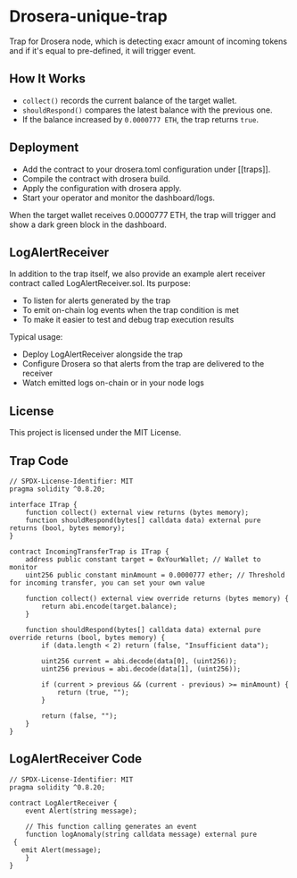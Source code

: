# Drosera-unique-trap
Trap for Drosera node, which is detecting exacr amount of incoming tokens and if it's equal to pre-defined, it will trigger event.

## How It Works

- `collect()` records the current balance of the target wallet.  
- `shouldRespond()` compares the latest balance with the previous one.  
- If the balance increased by `0.0000777 ETH`, the trap returns `true`.

## Deployment
   - Add the contract to your drosera.toml configuration under [[traps]].
   - Compile the contract with drosera build.
   - Apply the configuration with drosera apply.
   - Start your operator and monitor the dashboard/logs.

When the target wallet receives 0.0000777 ETH, the trap will trigger and show a dark green block in the dashboard.

## LogAlertReceiver

In addition to the trap itself, we also provide an example alert receiver contract called LogAlertReceiver.sol.
Its purpose:

   - To listen for alerts generated by the trap
   - To emit on-chain log events when the trap condition is met
   - To make it easier to test and debug trap execution results

Typical usage:
   - Deploy LogAlertReceiver alongside the trap
   - Configure Drosera so that alerts from the trap are delivered to the receiver
   - Watch emitted logs on-chain or in your node logs

## License

This project is licensed under the MIT License.

## Trap Code

```solidity
// SPDX-License-Identifier: MIT
pragma solidity ^0.8.20;

interface ITrap {
    function collect() external view returns (bytes memory);
    function shouldRespond(bytes[] calldata data) external pure returns (bool, bytes memory);
}

contract IncomingTransferTrap is ITrap {
    address public constant target = 0xYourWallet; // Wallet to monitor
    uint256 public constant minAmount = 0.0000777 ether; // Threshold for incoming transfer, you can set your own value

    function collect() external view override returns (bytes memory) {
        return abi.encode(target.balance);
    }

    function shouldRespond(bytes[] calldata data) external pure override returns (bool, bytes memory) {
        if (data.length < 2) return (false, "Insufficient data");

        uint256 current = abi.decode(data[0], (uint256));
        uint256 previous = abi.decode(data[1], (uint256));

        if (current > previous && (current - previous) >= minAmount) {
            return (true, "");
        }

        return (false, "");
    }
}
```
## LogAlertReceiver Code

```solidity
// SPDX-License-Identifier: MIT
pragma solidity ^0.8.20;

contract LogAlertReceiver {
    event Alert(string message);

    // This function calling generates an event
    function logAnomaly(string calldata message) external pure
 {
   emit Alert(message);
    }
}
